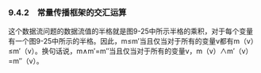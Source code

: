### 9.4.2　常量传播框架的交汇运算

这个数据流问题的数据流值的半格就是图9-25中所示半格的乘积，对于每个变量有一个图9-25中所示的半格。因此，m≤m′当且仅当对于所有的变量v都有m（v）≤m′（v）。换句话说，m∧m′=m″当且仅当对于所有的变量v，m（v）∧m′（v）=m″（v）。